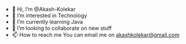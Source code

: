 - 👋 Hi, I’m @Akash-Kolekar
- 👀 I’m interested in Technology
- 🌱 I’m currently learning Java
- 💞️ I’m looking to collaborate on new stuff
- 📫 How to reach me You can email me on akashkolekar@gmail.com

<!---
Akash-Kolekar/Akash-Kolekar is a ✨ special ✨ repository because its `README.md` (this file) appears on your GitHub profile.
You can click the Preview link to take a look at your changes.
--->
